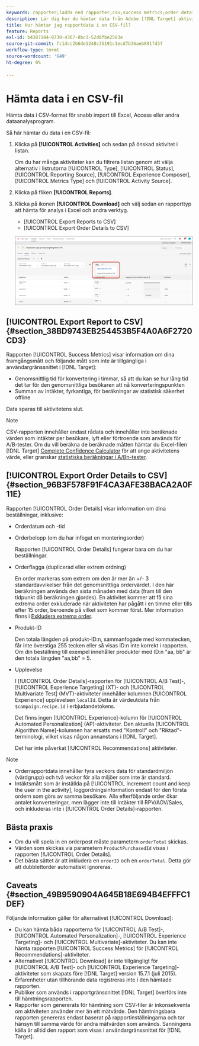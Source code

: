 ```yaml
---
keywords: rapporter;ladda ned rapporter;csv;success metrics;order details
description: Lär dig hur du hämtar data från Adobe [!DNL Target] aktiviteter i ett CVS-format för snabb import till Excel, Access eller andra dataanalysprogram.
title: Hur hämtar jag rapportdata i en CSV-fil?
feature: Reports
exl-id: b4387184-8730-4367-8bc3-52d8fbe2583e
source-git-commit: fc1dcc2b6de1248c35191c1ecd7b36aeb891fd3f
workflow-type: tm+mt
source-wordcount: '649'
ht-degree: 0%

---
```


# Hämta data i en CSV-fil

Hämta data i CSV-format för snabb import till Excel, Access eller andra dataanalysprogram.

Så här hämtar du data i en CSV-fil:

1. Klicka på **[!UICONTROL Activities]** och sedan på önskad aktivitet i listan.

   Om du har många aktiviteter kan du filtrera listan genom att välja alternativ i listrutorna [!UICONTROL Type], [!UICONTROL Status], [!UICONTROL Reporting Source], [!UICONTROL Experience Composer], [!UICONTROL Metrics Type] och [!UICONTROL Activity Source].

1. Klicka på fliken **[!UICONTROL Reports]**.
1. Klicka på ikonen **[!UICONTROL Download]** och välj sedan en rapporttyp att hämta för analys i Excel och andra verktyg.

   * [!UICONTROL Export Reports to CSV]
   * [!UICONTROL Export Order Details to CSV]

   ![Hämtningsalternativ](/help/main/c-reports/assets/download-options.png)

## [!UICONTROL Export Report to CSV] {#section_38BD9743EB254453B5F4A0A6F2720CD3}

Rapporten [!UICONTROL Success Metrics] visar information om dina framgångsmått och följande mått som inte är tillgängliga i användargränssnittet i [!DNL Target]:

* Genomsnittlig tid för konvertering i timmar, så att du kan se hur lång tid det tar för den genomsnittliga besökaren att nå konverteringspunkten
* Summan av intäkter, fyrkantiga, för beräkningar av statistisk säkerhet offline

Data sparas till aktivitetens slut.

>[!NOTE]
>
>CSV-rapporten innehåller endast rådata och innehåller inte beräknade värden som intäkter per besökare, lyft eller förtroende som används för A/B-tester. Om du vill beräkna de beräknade måtten hämtar du Excel-filen [!DNL Target] [Complete Confidence Calculator](/help/main/assets/complete_confidence_calculator.xlsx) för att ange aktivitetens värde, eller granskar [statistiska beräkningar i A/Bn-tester](/help/main/c-reports/statistical-methodology/statistical-calculations.md).

## [!UICONTROL Export Order Details to CSV] {#section_96B3F578F91F4CA3AFE38BACA2A0F11E}

Rapporten [!UICONTROL Order Details] visar information om dina beställningar, inklusive:

* Orderdatum och -tid
* Orderbelopp (om du har infogat en monteringsorder)

  Rapporten [!UICONTROL Order Details] fungerar bara om du har beställningar.

* Orderflagga (duplicerad eller extrem ordning)

  En order markeras som extrem om den är mer än +/- 3 standardavvikelser från det genomsnittliga ordervärdet. I den här beräkningen används den sista månaden med data (fram till den tidpunkt då beräkningen gjordes). En aktivitet kommer att få sina extrema order exkluderade när aktiviteten har pågått i en timme eller tills efter 15 order, beroende på vilket som kommer först. Mer information finns i [Exkludera extrema order](/help/main/c-reports/c-report-settings/excluding-extreme-orders.md#task_2AE7743FFCDD466DAEEB720BE5F33DAA).

* Produkt-ID

  Den totala längden på produkt-ID:n, sammanfogade med kommatecken, får inte överstiga 255 tecken eller så visas ID:n inte korrekt i rapporten. Om din beställning till exempel innehåller produkter med ID:n &quot;aa, bb&quot; är den totala längden &quot;aa,bb&quot; = 5.

* Upplevelse

  I [!UICONTROL Order Details]-rapporten för [!UICONTROL A/B Test]-, [!UICONTROL Experience Targeting] (XT)- och [!UICONTROL Multivariate Test] (MVT)-aktiviteter innehåller kolumnen [!UICONTROL Experience] upplevelsen `localId`. Detta är värdeutdata från `$campaign.recipe.id` i erbjudandetokens.

  Det finns ingen [!UICONTROL Experience]-kolumn för [!UICONTROL Automated Personalization] (AP)-aktiviteter. Den aktuella [!UICONTROL Algorithm Name]-kolumnen har ersatts med &quot;Kontroll&quot; och &quot;Riktad&quot;-terminologi, vilket visas någon annanstans i [!DNL Target].

  Det har inte påverkat [!UICONTROL Recommendations] aktiviteter.

>[!NOTE]
>
>* Orderrapportdata innehåller fyra veckors data för standardmiljön (värdgrupp) och två veckor för alla miljöer som inte är standard.
>* Intäktsmått som är inställda på [!UICONTROL Increment count and keep the user in the activity], loggordningsinformation endast för den första ordern som görs av samma besökare. Alla efterföljande order ökar antalet konverteringar, men lägger inte till intäkter till RPV/AOV/Sales, och inkluderas inte i [!UICONTROL Order Details]-rapporten.

## Bästa praxis

* Om du vill spela in en orderpost måste parametern `orderTotal` skickas.
* Värden som skickas via parametern `ProductPurchasedId` visas i rapporten [!UICONTROL Order Details].
* Det bästa sättet är att inkludera en `orderID` och en `orderTotal`. Detta gör att dubblettorder automatiskt ignoreras.

## Caveats {#section_49B9590904A645B18E694B4EFFFC1DEF}

Följande information gäller för alternativet [!UICONTROL Download]:

* Du kan hämta båda rapporterna för [!UICONTROL A/B Test]-, [!UICONTROL Automated Personalization]-, [!UICONTROL Experience Targeting]- och [!UICONTROL Multivariate]-aktiviteter. Du kan inte hämta rapporten [!UICONTROL Success Metrics] för [!UICONTROL Recommendations]-aktiviteter.
* Alternativet [!UICONTROL Download] är inte tillgängligt för [!UICONTROL A/B Test]- och [!UICONTROL Experience Targeting]-aktiviteter som skapats före [!DNL Target] version 15.7.1 (juli 2015).
* Erfarenheter utan tillhörande data registreras inte i den hämtade rapporten.
* Publiker som används i rapportgränssnittet [!DNL Target] överförs inte till hämtningsrapporten.
* Rapporter som genererats för hämtning som CSV-filer är inkonsekventa om aktiviteten använder mer än ett mätvärde. Den hämtningsbara rapporten genereras endast baserat på rapportinställningarna och tar hänsyn till samma värde för andra mätvärden som används. Sanningens källa är alltid den rapport som visas i användargränssnittet för [!DNL Target].
